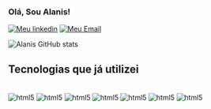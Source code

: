 ### Olá, Sou Alanis! 


[![Meu linkedin](https://img.shields.io/badge/LinkedIn-0077B5?style=for-the-badge&logo=linkedin&logoColor=white)](https://www.linkedin.com/in/alanis-o-64b103119/)
[![Meu Email](https://img.shields.io/badge/Gmail-D14836?style=for-the-badge&logo=gmail&logoColor=white)](mailto:alanisoliveira39@gmail.com)






![Alanis GitHub stats](https://github-readme-stats.vercel.app/api?username=AlanisOliveira&show_icons=true&theme=radical)

## Tecnologias que já utilizei

<div style='display: inline block'><br/>
   <img align="center" alt="html5" src="https://img.shields.io/badge/HTML-239120?style=for-the-badge&logo=html5&logoColor=white" />
   <img align="center" alt="html5" src="https://img.shields.io/badge/CSS-239120?&style=for-the-badge&logo=css3&logoColor=white" />
   <img align="center" alt="html5" src="https://img.shields.io/badge/C-00599C?style=for-the-badge&logo=c&logoColor=white" />
   <img align="center" alt="html5" src="https://img.shields.io/badge/C%2B%2B-00599C?style=for-the-badge&logo=c%2B%2B&logoColor=white" />
   <img align="center" alt="html5" src="https://img.shields.io/badge/Django-092E20?style=for-the-badge&logo=django&logoColor=white" />
   <img align="center" alt="html5" src="https://img.shields.io/badge/Heroku-430098?style=for-the-badge&logo=heroku&logoColor=white" />
   <img align="center" alt="html5" src="https://img.shields.io/badge/JavaScript-323330?style=for-the-badge&logo=javascript&logoColor=F7DF1E" />
   
   
   
</div>
